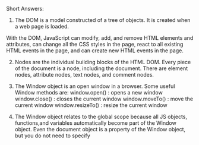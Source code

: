 Short Answers:

1. The DOM is a model constructed of a tree of objects. It is created when
a web page is loaded. 

With the DOM, JavaScript can modify, add, and remove 
HTML elements and attributes, can change all the CSS styles in the page, react
to all existing HTML events in the page, and can create new HTML events in the
page.

2. Nodes are the individual building blocks of the HTML DOM. Every piece of the
document is a node, including the document. There are element nodes, attribute
nodes, text nodes, and comment nodes.

3. The Window object is an open window in a browser. Some useful 
Window methods are:
	window.open() : opens a new window
	window.close() : closes the current window
	window.moveTo() : move the current window
	window.resizeTo() : resize the current window

4. The Window object relates to the global scope because all
JS objects, functions,and variables automatically become 
part of the Window object.
Even the document object is a property of the Window object, but you do not
need to specify 
